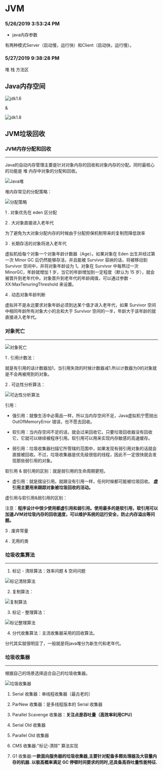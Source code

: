 # JVM

### 5/26/2019 3:53:24 PM 

- java内存参数	

有两种模式Server（启动慢，运行快）和Client（启动快，运行慢）。

### 5/27/2019 9:38:28 PM 

堆  栈  方法区

## Java内存空间

![jdk1.6](https://i.imgur.com/jHqpbye.png)

&

![jdk1.8](https://i.imgur.com/005yIoT.png)


## JVM垃圾回收

### JVM内存分配和回收
---

Java的自动内存管理主要是针对对象内存的回收和对象内存的分配。同时最核心的功能是	堆 内存中对象的分配和回收。

![Java堆](https://i.imgur.com/Eorx0Ob.png)

堆内存常见的分配策略：

![分配策略](https://i.imgur.com/gWtjL5k.png)

1 . 对象优先在 eden 区分配

2 . 大对象直接进入老年代

为了避免为大对象分配内存的时候由于分配担保机制带来的复制而降低效率

3 . 长期存活的对象将进入老年代

虚拟机给每个对象一个对象年龄计数器（Age）。如果对象在 Eden 出生并经过第一次 Minor GC 后仍然能够存活，并且能被 Survivor 容纳的话，将被移动到 Survivor 空间中，并将对象年龄设为 1。对象在 Survivor 中每熬过一次 MinorGC，年龄就增加 1 岁，当它的年龄增加到一定程度（默认为 15 岁），就会被晋升到老年代中。对象晋升到老年代的年龄阈值，可以通过参数 -XX:MaxTenuringThreshold 来设置。

4 .  动态对象年龄判断

虚拟并不是永远要求对象年龄必须到达某个值才进入老年代，如果 Survivor 空间中相同年龄所有对象大小的总和大于 Survivor 空间的一半，年龄大于该年龄的就直接进入老年代。

### 对象死亡
---

![对象死亡](https://i.imgur.com/CLobQaA.png)

1 . 引用计数法：

就是有引用的话计数器加1，当引用失效的时候计数器减1.所以计数器为0的对象就是不会再被用到的对象。

2 . 可达性分析算法：

![可达性分析算法](https://i.imgur.com/7ChhAIr.png)

引用：

- 强引用：就像生活中必需品一样，所以当内存空间不足，Java虚拟机宁愿抛出 OutOfMemoryError 错误，也不愿去回收。

- 软引用：当内存空间不足的话，就会过来回收它。只要垃圾回收器没有回收它，它就可以继续被程序引用。软引用可以用来实现内存敏感的高速缓存。

- 弱引用：垃圾收集器扫描它所管辖的范围中，如果发现有弱引用对象的话就会直接被回收。不过，垃圾收集器是优先级很低的线程，因此不一定很快就会发现那些弱引用的对象。

软引用 & 弱引用的区别：就是弱引用的生命周期更短。

- 虚引用：就是摆设引用。就跟没有引用一样，任何时候都可能被垃圾回收。
**虚引用主要用来跟踪对象被垃圾回收的活动。**

虚引用与软引用&弱引用的区别：

注意：**程序设计中很少使用都虚引用和弱引用。使用最多的是软引用，软引用可以加速JVM对垃圾内存的回收速度，可以维护系统的运行安全，防止内存溢出等问题。**

3 . 废弃常量

4 . 无用的类

### 垃圾收集算法
---

1. 标记 - 清除算法：效率问题 & 空间问题

![标记清除算法](https://i.imgur.com/opxRnwD.png)

2. 复制算法：

![复制算法](https://i.imgur.com/xrp4MHY.png)

3. 标记 - 整理算法：

![标记整理算法](https://i.imgur.com/liYTL8m.png)

4. 分代收集算法：主流收集器采用的回收算法。

分代其实就很明显了，一般就是将java堆分为新生代和老年代。

### 垃圾收集器
---
根据自己的场景选择适合自己的垃圾收集器。

![垃圾收集器](https://i.imgur.com/jfXMyby.png)

1. Serial 收集器：单线程收集器（最古老的）

2. ParNew 收集器：是多线程版本的 Serial 收集器

3. Parallel Scavenge 收集器：**关注点是吞吐量（高效率利用CPU）**

4. Serial Old 收集器

5. Parallel Old 收集器

6. CMS 收集器:"标记-清除" 算法实现

7. G1 收集器:**一款面向服务器的垃圾收集器,主要针对配备多颗处理器及大容量内存的机器. 以极高概率满足 GC 停顿时间要求的同时,还具备高吞吐量性能特征.**
